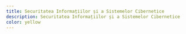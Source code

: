 ```yaml
---
title: Securitatea Informațiilor și a Sistemelor Cibernetice
description: Securitatea Informațiilor și a Sistemelor Cibernetice
color: yellow
---
```

